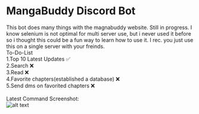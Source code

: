 # MangaBuddy Discord Bot
 This bot does many things with the magnabuddy website. Still in progress. I know selenium is not optimal for multi server use, but i never used it before so i thought this could be a fun way to learn how to use it. I rec. you just use this on a single server with your freinds. <br />
To-Do-List <br />
1.Top 10 Latest Updates ✅ <br />
2.Search ❌ <br />
3.Read ❌ <br />
4.Favorite chapters(established a database) ❌ <br />
5.Send dms on favorited chapters ❌ <br />
<br />
Latest Command Screenshot: <br />
![alt text](https://i.imgur.com/qzqYGPp.png) <br />
